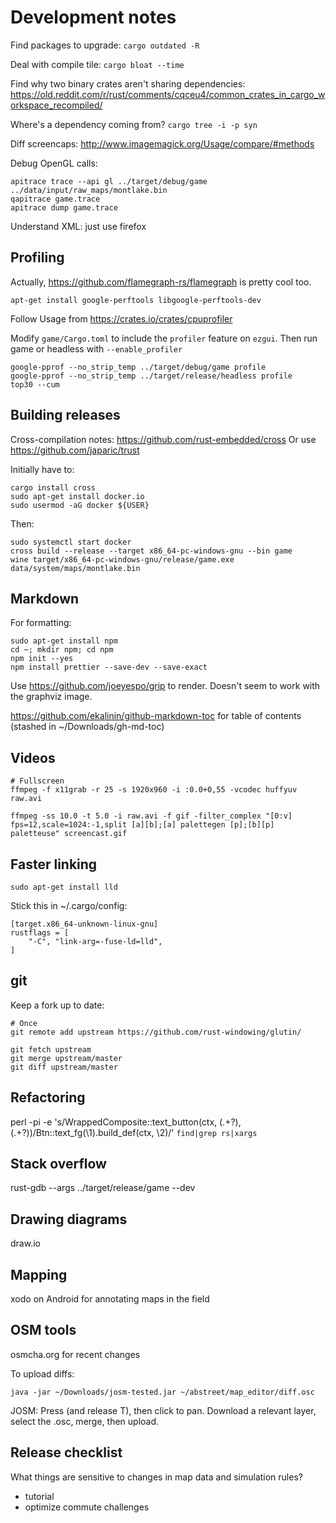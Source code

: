 # Development notes

Find packages to upgrade: `cargo outdated -R`

Deal with compile tile: `cargo bloat --time`

Find why two binary crates aren't sharing dependencies:
https://old.reddit.com/r/rust/comments/cqceu4/common_crates_in_cargo_workspace_recompiled/

Where's a dependency coming from? `cargo tree -i -p syn`

Diff screencaps: http://www.imagemagick.org/Usage/compare/#methods

Debug OpenGL calls:

```
apitrace trace --api gl ../target/debug/game ../data/input/raw_maps/montlake.bin
qapitrace game.trace
apitrace dump game.trace
```

Understand XML: just use firefox

## Profiling

Actually, https://github.com/flamegraph-rs/flamegraph is pretty cool too.

`apt-get install google-perftools libgoogle-perftools-dev`

Follow Usage from https://crates.io/crates/cpuprofiler

Modify `game/Cargo.toml` to include the `profiler` feature on `ezgui`. Then
run game or headless with `--enable_profiler`

```
google-pprof --no_strip_temp ../target/debug/game profile
google-pprof --no_strip_temp ../target/release/headless profile
top30 --cum
```

## Building releases

Cross-compilation notes: https://github.com/rust-embedded/cross Or use
https://github.com/japaric/trust

Initially have to:

```shell
cargo install cross
sudo apt-get install docker.io
sudo usermod -aG docker ${USER}
```

Then:

```
sudo systemctl start docker
cross build --release --target x86_64-pc-windows-gnu --bin game
wine target/x86_64-pc-windows-gnu/release/game.exe data/system/maps/montlake.bin
```

## Markdown

For formatting:

```
sudo apt-get install npm
cd ~; mkdir npm; cd npm
npm init --yes
npm install prettier --save-dev --save-exact
```

Use https://github.com/joeyespo/grip to render. Doesn't seem to work with the
graphviz image.

https://github.com/ekalinin/github-markdown-toc for table of contents (stashed
in ~/Downloads/gh-md-toc)

## Videos

```
# Fullscreen
ffmpeg -f x11grab -r 25 -s 1920x960 -i :0.0+0,55 -vcodec huffyuv raw.avi

ffmpeg -ss 10.0 -t 5.0 -i raw.avi -f gif -filter_complex "[0:v] fps=12,scale=1024:-1,split [a][b];[a] palettegen [p];[b][p] paletteuse" screencast.gif
```

## Faster linking

```
sudo apt-get install lld
```

Stick this in ~/.cargo/config:

```
[target.x86_64-unknown-linux-gnu]                                                                   
rustflags = [                                                                                       
    "-C", "link-arg=-fuse-ld=lld",                                                    
]
```

## git

Keep a fork up to date:

```
# Once
git remote add upstream https://github.com/rust-windowing/glutin/

git fetch upstream
git merge upstream/master
git diff upstream/master
```

## Refactoring

perl -pi -e 's/WrappedComposite::text_button\(ctx, (.+?), (.+?)\)/Btn::text_fg(\1).build_def\(ctx, \2\)/' `find|grep rs|xargs`

## Stack overflow

rust-gdb --args ../target/release/game --dev

## Drawing diagrams

draw.io

## Mapping

xodo on Android for annotating maps in the field

## OSM tools

osmcha.org for recent changes

To upload diffs:

```
java -jar ~/Downloads/josm-tested.jar ~/abstreet/map_editor/diff.osc
```

JOSM: Press (and release T), then click to pan. Download a relevant layer,
select the .osc, merge, then upload.

## Release checklist

What things are sensitive to changes in map data and simulation rules?

- tutorial
- optimize commute challenges
